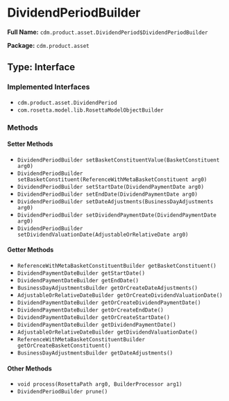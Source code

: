 # DividendPeriodBuilder

**Full Name:** `cdm.product.asset.DividendPeriod$DividendPeriodBuilder`

**Package:** `cdm.product.asset`

## Type: Interface

### Implemented Interfaces

- `cdm.product.asset.DividendPeriod`
- `com.rosetta.model.lib.RosettaModelObjectBuilder`

### Methods

#### Setter Methods

- `DividendPeriodBuilder setBasketConstituentValue(BasketConstituent arg0)`
- `DividendPeriodBuilder setBasketConstituent(ReferenceWithMetaBasketConstituent arg0)`
- `DividendPeriodBuilder setStartDate(DividendPaymentDate arg0)`
- `DividendPeriodBuilder setEndDate(DividendPaymentDate arg0)`
- `DividendPeriodBuilder setDateAdjustments(BusinessDayAdjustments arg0)`
- `DividendPeriodBuilder setDividendPaymentDate(DividendPaymentDate arg0)`
- `DividendPeriodBuilder setDividendValuationDate(AdjustableOrRelativeDate arg0)`

#### Getter Methods

- `ReferenceWithMetaBasketConstituentBuilder getBasketConstituent()`
- `DividendPaymentDateBuilder getStartDate()`
- `DividendPaymentDateBuilder getEndDate()`
- `BusinessDayAdjustmentsBuilder getOrCreateDateAdjustments()`
- `AdjustableOrRelativeDateBuilder getOrCreateDividendValuationDate()`
- `DividendPaymentDateBuilder getOrCreateDividendPaymentDate()`
- `DividendPaymentDateBuilder getOrCreateEndDate()`
- `DividendPaymentDateBuilder getOrCreateStartDate()`
- `DividendPaymentDateBuilder getDividendPaymentDate()`
- `AdjustableOrRelativeDateBuilder getDividendValuationDate()`
- `ReferenceWithMetaBasketConstituentBuilder getOrCreateBasketConstituent()`
- `BusinessDayAdjustmentsBuilder getDateAdjustments()`

#### Other Methods

- `void process(RosettaPath arg0, BuilderProcessor arg1)`
- `DividendPeriodBuilder prune()`

